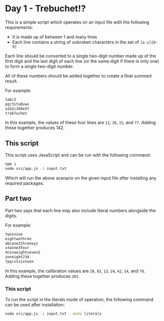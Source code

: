 # Day 1 - Trebuchet!?

This is a simple script which operates on an input file with the following requirements:

* It is made up of between 1 and many lines
* Each line contains a string of unbroken characters in the set of `[a-z][0-9]`

Each line should be converted to a single two-digit number made up of the first digit and the
last digit of each line (or the same digit if there is only one) to form a single two-digit
number.

All of these numbers should be added together to create a final summed result.

For example:

```txt
1abc2
pqr3stu8vwx
a1b2c3d4e5f
treb7uchet
```

In this example, the values of these four lines are `12`, `38`, `15`, and `77`. Adding these
together produces 142.

## This script

This script uses JavaScript and can be run with the following command:

```bash
npm i
node src/app.js -i input.txt
```

Which will run the above scenario on the given input file after installing any required packages.

## Part two

Part two says that each line may also include literal numbers alongside the digits.

For example:

```txt
two1nine
eightwothree
abcone2threexyz
xtwone3four
4nineeightseven2
zoneight234
7pqrstsixteen
```

In this example, the calibration values are `29`, `83`, `13`, `24`, `42`, `14`, and `76`. Adding
these together produces `281`.

### This script

To run the script in the literals mode of operation, the following command can be used after
installation:

```bash
node src/app.js -i input.txt --mode literals
```
